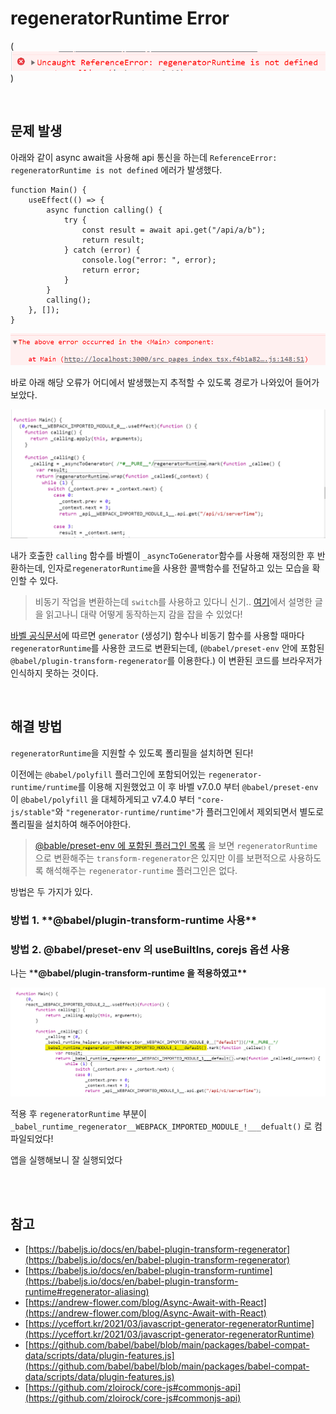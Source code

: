 # regeneratorRuntime Error

(![regeneratorRuntime Error](img/1-regenerator-runtime-error.png))

<br/>

## 문제 발생

아래와 같이 async await을 사용해 api 통신을 하는데 `ReferenceError: regeneratorRuntime is not defined` 에러가 발생했다.

```tsx
function Main() {
	useEffect(() => {
		async function calling() {
			try {
				const result = await api.get("/api/a/b");
				return result;
			} catch (error) {
				console.log("error: ", error);
				return error;
			}
		}
		calling();
	}, []);
}
```

![above-error-component](img/2-above-error-component.png)

바로 아래 해당 오류가 어디에서 발생했는지 추적할 수 있도록 경로가 나와있어 들어가보았다.

![regenerator-runtime-source-code](img/3-regenerator-runtime-source-code.png)

내가 호출한 `calling` 함수를 바벨이 `_asyncToGenerator`함수를 사용해 재정의한 후 반환하는데, 인자로`regeneratorRuntime`을 사용한 콜백함수를 전달하고 있는 모습을 확인할 수 있다.

> 비동기 작업을 변환하는데 `switch`를 사용하고 있다니 신기.. [여기](https://yceffort.kr/2021/03/javascript-generator-regeneratorRuntime)에서 설명한 글을 읽고나니 대략 어떻게 동작하는지 감을 잡을 수 있었다!

[바벨 공식문서](https://babeljs.io/docs/en/babel-plugin-transform-runtime#regenerator-aliasing)에 따르면 `generator` (생성기) 함수나 비동기 함수를 사용할 때마다 `regeneratorRuntime`를 사용한 코드로 변환되는데, (`@babel/preset-env` 안에 포함된 `@babel/plugin-transform-regenerator`를 이용한다.) 이 변환된 코드를 브라우저가 인식하지 못하는 것이다.

<br />

## 해결 방법

`regeneratorRuntime`을 지원할 수 있도록 폴리필을 설치하면 된다!

이전에는 `@babel/polyfill` 플러그인에 포함되어있는 `regenerator-runtime/runtime`를 이용해 지원했었고
이 후 바벨 v7.0.0 부터 `@babel/preset-env` 이 `@babel/polyfill` 을 대체하게되고
v7.4.0 부터 `"core-js/stable"`와 `"regenerator-runtime/runtime"`가 플러그인에서 제외되면서 별도로 폴리필을 설치하여 해주어야한다.

> [@bable/preset-env 에 포함된 플러그인 목록](https://github.com/babel/babel/blob/main/packages/babel-compat-data/scripts/data/plugin-features.js) 을 보면 `regeneratorRuntime` 으로 변환해주는 `transform-regenerator`은 있지만 이를 보편적으로 사용하도록 해석해주는 `regenerator-runtime` 플러그인은 없다.

방법은 두 가지가 있다.

### 방법 1. \***\*@babel/plugin-transform-runtime 사용\*\***

### 방법 2. @babel/preset-env 의 useBuiltIns, corejs 옵션 사용

나는 \***\*@babel/plugin-transform-runtime 을 적용하였고\*\***

![regeneratorRuntime Compile](img/4-regenerator-runtime-source-code-after.png)

적용 후 `regeneratorRuntime` 부분이 `_babel_runtime_regenerator__WEBPACK_IMPORTED_MODULE_!___defualt()` 로 컴파일되었다!

앱을 실행해보니 잘 실행되었다

<br/>
<br/>

## 참고

-   [https://babeljs.io/docs/en/babel-plugin-transform-regenerator](https://babeljs.io/docs/en/babel-plugin-transform-regenerator)
-   [https://babeljs.io/docs/en/babel-plugin-transform-runtime](https://babeljs.io/docs/en/babel-plugin-transform-runtime#regenerator-aliasing)
-   [https://andrew-flower.com/blog/Async-Await-with-React](https://andrew-flower.com/blog/Async-Await-with-React)
-   [https://yceffort.kr/2021/03/javascript-generator-regeneratorRuntime](https://yceffort.kr/2021/03/javascript-generator-regeneratorRuntime)
-   [https://github.com/babel/babel/blob/main/packages/babel-compat-data/scripts/data/plugin-features.js](https://github.com/babel/babel/blob/main/packages/babel-compat-data/scripts/data/plugin-features.js)
-   [https://github.com/zloirock/core-js#commonjs-api](https://github.com/zloirock/core-js#commonjs-api)
